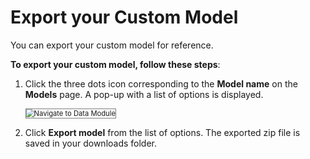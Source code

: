 # Export your Custom Model

You can export your custom model for reference.

**To export your custom model, follow these steps**:


1. Click the three dots icon corresponding to the **Model name** on the **Models** page. A pop-up with a list of options is displayed.

    <img src="../images/navigate-to-data-module.png" alt="Navigate to Data Module" title="Navigate to Data Module" style="border: 1px solid gray; zoom:80%;">

1. Click **Export model** from the list of options. The exported zip file is saved in your downloads folder.
